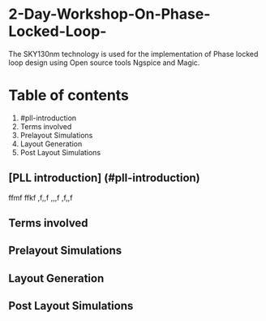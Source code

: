 # 2-Day-Workshop-On-Phase-Locked-Loop-

The SKY130nm technology is used for the implementation of Phase locked loop design using Open source tools Ngspice and Magic.

# Table of contents
1. #pll-introduction
3. Terms involved
4. Prelayout Simulations
5. Layout Generation
6. Post Layout Simulations

## [PLL introduction] (#pll-introduction)

ffmf
ffkf
,f,,f
,,,f
,f,,f
## Terms involved
## Prelayout Simulations
## Layout Generation
## Post Layout Simulations
